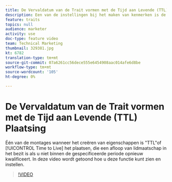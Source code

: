 ```yaml
---
title: De Vervaldatum van de Trait vormen met de Tijd aan Levende (TTL) Plaatsing
description: Een van de instellingen bij het maken van kenmerken is de instelling 'TTL' of 'Tijd voor live'. Dit is een verlopen van het lidmaatschap in de eigenschap als u niet binnen de opgegeven tijdsperiode opnieuw opgeeft. In deze video wordt getoond hoe u deze functie kunt zien en instellen.
feature: traits
topics: null
audience: marketer
activity: use
doc-type: feature video
team: Technical Marketing
thumbnail: 329381.jpg
kt: 6782
translation-type: tm+mt
source-git-commit: 07a6261cc56dece555e6454908aac014afe6d8be
workflow-type: tm+mt
source-wordcount: '105'
ht-degree: 0%

---
```



# De Vervaldatum van de Trait vormen met de Tijd aan Levende (TTL) Plaatsing

Één van de montages wanneer het creëren van eigenschappen is &quot;TTL&quot;of [!UICONTROL Time to Live] het plaatsen, die een afloop van lidmaatschap in het bezit is als u niet binnen de gespecificeerde periode opnieuw kwalificeert. In deze video wordt getoond hoe u deze functie kunt zien en instellen.

>[!VIDEO](https://video.tv.adobe.com/v/329381/?quality=12&learn=on)
